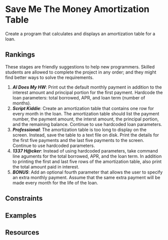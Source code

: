 # Save Me The Money Amortization Table #
Create a program that calculates and displays an amortization table for a loan.

## Rankings ##
These stages are friendly suggestions to help new programmers. Skilled students are allowed to complete the project in any order; and they might find better ways to solve the requirements.
1. ***AI Does My HW***: Print out the default monthly payment in addition to the interest amount and principal portion for the first payment. Hardcode the loan parameters: total borrowed, APR, and loan term (number of months).
2. ***Script Kiddie***: Create an amortization table that contains one row for every month in the loan. The amortization table should list the payment number, the payment amount, the interst amount, the principal portion, and the remaining balance. Continue to use hardcoded loan parameters.
3. ***Professional***: The amortization table is too long to display on the screen. Instead, save the table to a text file on disk. Print the details for the first five payments and the last five payments to the screen. Continue to use hardcoded parameters.
4. ***1337 H@cker***: Instead of using hardcoded parameters, take command line aguments for the total borrowed, APR, and the loan term. In addition to printing the first and last five rows of the amortization table, also print the total amount paid in interest.
5. ***BONUS***: Add an optional fourth parameter that allows the user to specify an extra monthly payment. Assume that the same extra payment will be made every month for the life of the loan.

## Constraints ##

## Examples ##

## Resources ##